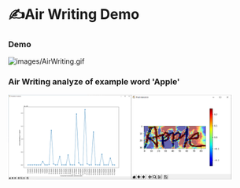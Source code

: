 # :writing_hand:Air Writing Demo
### Demo
![images/AirWriting.gif](./AirWriting.gif)

### Air Writing analyze of example word 'Apple'
<img src="images/Apple_analyze.png" width="90%" height="90%">
